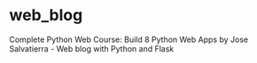 # web_blog
Complete Python Web Course: Build 8 Python Web Apps by Jose Salvatierra - Web blog with Python and Flask
